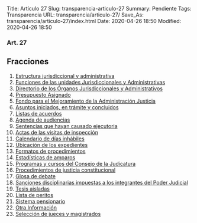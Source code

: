 Title: Artículo 27
Slug: transparencia-articulo-27
Summary: Pendiente
Tags: Transparencia
URL: transparencia/articulo-27/
Save_As: transparencia/articulo-27/index.html
Date: 2020-04-26 18:50
Modified: 2020-04-26 18:50


### Art. 27



## Fracciones


1. [Estructura jurisdiccional y administrativa](f01-estructura-jurisdiccional-administrativa/)
2. [Funciones de las unidades Jurisdiccionales y Administrativas](f02-funciones-unidades-jurisdiccionales-administrativas/)
3. [Directorio de los Órganos Jurisdiccionales y Administrativos](f03-directorio/)
4. [Presupuesto Asignado](f04-presupuesto-asignado/)
5. [Fondo para el Mejoramiento de la Administración Justicia](f05-fondo-mejoramiento-administracion-justicia/)
6. [Asuntos iniciados, en trámite y concluidos](f06-asuntos-iniciados-tramite-concluidos/)
7. [Listas de acuerdos](f07-listas-acuerdos/)
8. [Agenda de audiencias](f08-agenda-audiencias/)
9. [Sentencias que hayan causado ejecutoria](f09-sentencias-causado-ejecutoria/)
10. [Actas de las visitas de inspección](f10-actas-visitas-inspeccion/)
11. [Calendario de días inhábiles](f11-calendario-dias-inhabiles/)
12. [Ubicación de los expedientes](f12-ubicacion-expedientes/)
13. [Formatos de procedimientos](f13-formatos-procedimientos/)
14. [Estadísticas de amparos](f14-estadisticas-amparos/)
15. [Programas y cursos del Consejo de la Judicatura](f15-programas-cursos-consejo-judicatura/)
16. [Procedimientos de justicia constitucional](f16-procedimientos-justicia-constitucional/)
17. [Glosa de debate](f17-glosa-debate/)
18. [Sanciones disciplinarias impuestas a los integrantes del Poder Judicial](f18-sanciones-disciplinarias/)
19. [Tesis aisladas](f19-tesis-aisladas/)
20. [Lista de peritos](f20-lista-peritos/)
21. [Sistema pensionario](f21-sistema-pensionario/)
22. [Otra Información](f22-otrainformacion/)
23. [Selección de jueces y magistrados](f23-seleccion-jueces-magistrados/)


